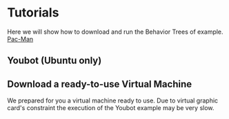 # Tutorials
Here we will show how to download and run the Behavior Trees of example.
[Pac-Man](pacman)
<h2><a id="youbot">Youbot (Ubuntu only)</a></h2>
<h2><a id="virtual">Download a ready-to-use Virtual Machine</a></h2>
We prepared for you a virtual machine ready to use. Due to virtual graphic card's constraint the execution of the Youbot example may be very slow.




